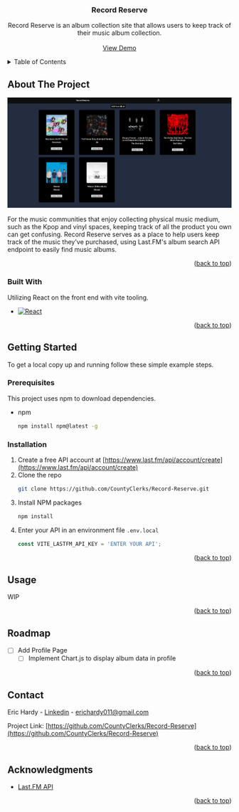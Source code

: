 <a name="readme-top"></a>

<h3 align="center">Record Reserve</h3>

  <p align="center">
    Record Reserve is an album collection site that allows users to keep track of their music album collection.
    <br />
    <br />
    <a href="https://github.com/github_username/repo_name">View Demo</a>
  </p>
</div>



<!-- TABLE OF CONTENTS -->
<details>
  <summary>Table of Contents</summary>
  <ol>
    <li>
      <a href="#about-the-project">About The Project</a>
      <ul>
        <li><a href="#built-with">Built With</a></li>
      </ul>
    </li>
    <li>
      <a href="#getting-started">Getting Started</a>
      <ul>
        <li><a href="#prerequisites">Prerequisites</a></li>
        <li><a href="#installation">Installation</a></li>
      </ul>
    </li>
    <li><a href="#usage">Usage</a></li>
    <li><a href="#roadmap">Roadmap</a></li>
    <li><a href="#contact">Contact</a></li>
    <li><a href="#acknowledgments">Acknowledgments</a></li>
  </ol>
</details>



<!-- ABOUT THE PROJECT -->
## About The Project

[![product-screenshot]](https://example.com)

For the music communities that enjoy collecting physical music medium, such as the Kpop and vinyl spaces, keeping track of all the product you own can get confusing.
Record Reserve serves as a place to help users keep track of the music they've purchased, using Last.FM's album search API endpoint to easily find music albums.

<p align="right">(<a href="#readme-top">back to top</a>)</p>



### Built With

Utilizing React on the front end with vite tooling.

* [![React][React.js]][React-url]

<p align="right">(<a href="#readme-top">back to top</a>)</p>



<!-- GETTING STARTED -->
## Getting Started

To get a local copy up and running follow these simple example steps.

### Prerequisites

This project uses npm to download dependencies.
* npm
  ```sh
  npm install npm@latest -g
  ```

### Installation

1. Create a free API account at [https://www.last.fm/api/account/create](https://www.last.fm/api/account/create)
2. Clone the repo
   ```sh
   git clone https://github.com/CountyClerks/Record-Reserve.git
   ```
3. Install NPM packages
   ```sh
   npm install
   ```
4. Enter your API in an environment file `.env.local`
   ```js
   const VITE_LASTFM_API_KEY = 'ENTER YOUR API';
   ```

<p align="right">(<a href="#readme-top">back to top</a>)</p>



<!-- USAGE EXAMPLES -->
## Usage

WIP

<p align="right">(<a href="#readme-top">back to top</a>)</p>



<!-- ROADMAP -->
## Roadmap

- [ ] Add Profile Page
    - [ ] Implement Chart.js to display album data in profile

<p align="right">(<a href="#readme-top">back to top</a>)</p>


<!-- CONTACT -->
## Contact

Eric Hardy - [Linkedin](https://www.linkedin.com/in/erichardy011/) - erichardy011@gmail.com

Project Link: [https://github.com/CountyClerks/Record-Reserve](https://github.com/CountyClerks/Record-Reserve)

<p align="right">(<a href="#readme-top">back to top</a>)</p>



<!-- ACKNOWLEDGMENTS -->
## Acknowledgments

* [Last.FM API](https://www.last.fm/api)

<p align="right">(<a href="#readme-top">back to top</a>)</p>



<!-- MARKDOWN LINKS & IMAGES -->
<!-- https://www.markdownguide.org/basic-syntax/#reference-style-links -->
[product-screenshot]: /src/images/recordreserve.PNG
[React.js]: https://img.shields.io/badge/React-20232A?style=for-the-badge&logo=react&logoColor=61DAFB
[React-url]: https://reactjs.org/